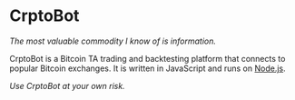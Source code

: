 # CrptoBot 

*The most valuable commodity I know of is information.*


CrptoBot is a Bitcoin TA trading and backtesting platform that connects to popular Bitcoin exchanges. It is written in JavaScript and runs on [Node.js](http://nodejs.org).

*Use CrptoBot  at your own risk.*

